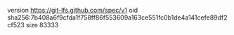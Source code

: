 version https://git-lfs.github.com/spec/v1
oid sha256:7b408a6f9cfda1f758ff86f553609a163ce551fc0b1de4a141cefe89df2cf523
size 83333
